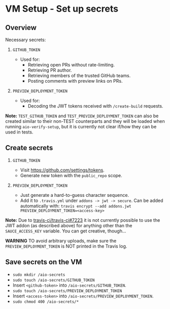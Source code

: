 # VM Setup - Set up secrets


## Overview

Necessary secrets:

1. `GITHUB_TOKEN`
   - Used for:
     - Retrieving open PRs without rate-limiting.
     - Retrieving PR author.
     - Retrieving members of the trusted GitHub teams.
     - Posting comments with preview links on PRs.

2. `PREVIEW_DEPLOYMENT_TOKEN`
   - Used for:
     - Decoding the JWT tokens received with `/create-build` requests.

**Note:**
`TEST_GITHUB_TOKEN` and `TEST_PREVIEW_DEPLOYMENT_TOKEN` can also be created similar to their
non-TEST counterparts and they will be loaded when running `aio-verify-setup`, but it is currently
not clear if/how they can be used in tests.


## Create secrets

1. `GITHUB_TOKEN`
   - Visit https://github.com/settings/tokens.
   - Generate new token with the `public_repo` scope.

2. `PREVIEW_DEPLOYMENT_TOKEN`
   - Just generate a hard-to-guess character sequence.
   - Add it to `.travis.yml` under `addons -> jwt -> secure`.
     Can be added automatically with: `travis encrypt --add addons.jwt PREVIEW_DEPLOYMENT_TOKEN=<access-key>`

**Note:**
Due to [travis-ci/travis-ci#7223](https://github.com/travis-ci/travis-ci/issues/7223) it is not
currently possible to use the JWT addon (as described above) for anything other than the
`SAUCE_ACCESS_KEY` variable. You can get creative, though...

**WARNING**
TO avoid arbitrary uploads, make sure the `PREVIEW_DEPLOYMENT_TOKEN` is NOT printed in the Travis log.


## Save secrets on the VM

- `sudo mkdir /aio-secrets`
- `sudo touch /aio-secrets/GITHUB_TOKEN`
- Insert `<github-token>` into `/aio-secrets/GITHUB_TOKEN`.
- `sudo touch /aio-secrets/PREVIEW_DEPLOYMENT_TOKEN`
- Insert `<access-token>` into `/aio-secrets/PREVIEW_DEPLOYMENT_TOKEN`.
- `sudo chmod 400 /aio-secrets/*`
